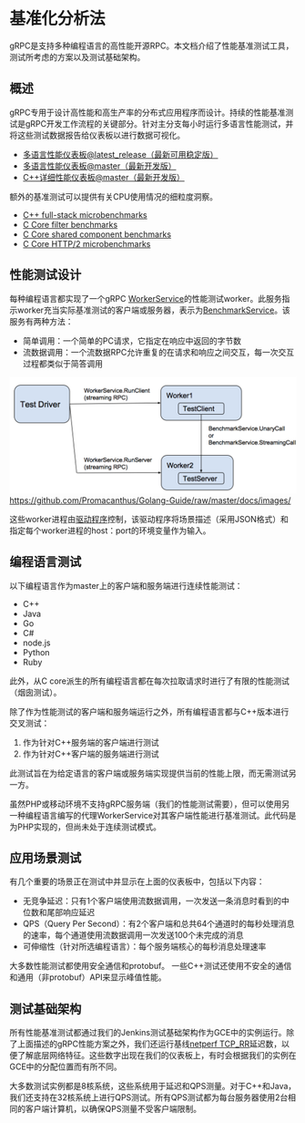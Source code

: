 # 基准化分析法

gRPC是支持多种编程语言的高性能开源RPC。本文档介绍了性能基准测试工具，测试所考虑的方案以及测试基础架构。

## 概述

gRPC专用于设计高性能和高生产率的分布式应用程序而设计。持续的性能基准测试是gRPC开发工作流程的关键部分。针对主分支每小时运行多语言性能测试，并将这些测试数据报告给仪表板以进行数据可视化。

- [多语言性能仪表板@latest_release（最新可用稳定版）](https://performance-dot-grpc-testing.appspot.com/explore?dashboard=5636470266134528)
- [多语言性能仪表板@master（最新开发版）](https://performance-dot-grpc-testing.appspot.com/explore?dashboard=5652536396611584)
- [C++详细性能仪表板@master（最新开发版）](https://performance-dot-grpc-testing.appspot.com/explore?dashboard=5685265389584384)

额外的基准测试可以提供有关CPU使用情况的细粒度洞察。

- [C++ full-stack microbenchmarks](https://performance-dot-grpc-testing.appspot.com/explore?dashboard=5684961520648192)
- [C Core filter benchmarks](https://performance-dot-grpc-testing.appspot.com/explore?dashboard=5740240702537728)
- [C Core shared component benchmarks](https://performance-dot-grpc-testing.appspot.com/explore?dashboard=5641826627223552&container=789696829&widget=512792852)
- [C Core HTTP/2 microbenchmarks](https://performance-dot-grpc-testing.appspot.com/explore?dashboard=5732910535540736)

## 性能测试设计

每种编程语言都实现了一个gRPC [WorkerService](https://github.com/grpc/grpc/blob/master/src/proto/grpc/testing/worker_service.proto)的性能测试worker。此服务指示worker充当实际基准测试的客户端或服务器，表示为[BenchmarkService](https://github.com/grpc/grpc/blob/master/src/proto/grpc/testing/benchmark_service.proto)。该服务有两种方法：

- 简单调用：一个简单的PC请求，它指定在响应中返回的字节数
- 流数据调用：一个流数据RPC允许重复的在请求和响应之间交互，每一次交互过程都类似于简答调用

![image](/docs/images/testing_framework.png)https://github.com/Promacanthus/Golang-Guide/raw/master/docs/images/

这些worker进程由[驱动程序](https://github.com/grpc/grpc/blob/master/test/cpp/qps/qps_json_driver.cc)控制，该驱动程序将场景描述（采用JSON格式）和指定每个worker进程的host：port的环境变量作为输入。

## 编程语言测试

以下编程语言作为master上的客户端和服务端进行连续性能测试：

- C++
- Java
- Go
- C#
- node.js
- Python
- Ruby

此外，从C core派生的所有编程语言都在每次拉取请求时进行了有限的性能测试（烟囱测试）。

除了作为性能测试的客户端和服务端运行之外，所有编程语言都与C++版本进行交叉测试：

1. 作为针对C++服务端的客户端进行测试
2. 作为针对C++客户端的服务端进行测试

此测试旨在为给定语言的客户端或服务端实现提供当前的性能上限，而无需测试另一方。

虽然PHP或移动环境不支持gRPC服务端（我们的性能测试需要），但可以使用另一种编程语言编写的代理WorkerService对其客户端性能进行基准测试。此代码是为PHP实现的，但尚未处于连续测试模式。

## 应用场景测试

有几个重要的场景正在测试中并显示在上面的仪表板中，包括以下内容：

- 无竞争延迟：只有1个客户端使用流数据调用，一次发送一条消息时看到的中位数和尾部响应延迟
- QPS（Query Per Second）：有2个客户端和总共64个通道时的每秒处理消息的速率，每个通道使用流数据调用一次发送100个未完成的消息
- 可伸缩性（针对所选编程语言）：每个服务端核心的每秒消息处理速率

大多数性能测试都使用安全通信和protobuf。 一些C++测试还使用不安全的通信和通用（非protobuf）API来显示峰值性能。

## 测试基础架构

所有性能基准测试都通过我们的Jenkins测试基础架构作为GCE中的实例运行。除了上面描述的gRPC性能方案之外，我们还运行基线[netperf TCP_RR](http://www.netperf.org/)延迟数，以便了解底层网络特征。这些数字出现在我们的仪表板上，有时会根据我们的实例在GCE中的分配位置而有所不同。

大多数测试实例都是8核系统，这些系统用于延迟和QPS测量。对于C++和Java，我们还支持在32核系统上进行QPS测试。所有QPS测试都为每台服务器使用2台相同的客户端计算机，以确保QPS测量不受客户端限制。
